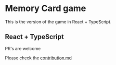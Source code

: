 # Memory Card game

This is the version of the game in React + TypeScript.

## React + TypeScript

PR's are welcome

Please check the [contribution.md](https://github.com/GeraAlcantara/cards-memory-game/blob/main/CONTRIBUTING.md)